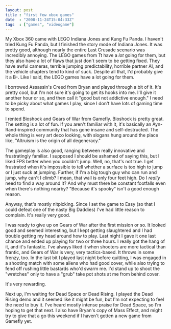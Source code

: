 ```yaml
---
layout: post
title : "first few xbox games"
date  : "2008-11-24T15:04:33Z"
tags  : ["games", "videogame"]
---
```

My Xbox 360 came with LEGO Indiana Jones and Kung Fu Panda.   I haven't tried
Kung Fu Panda, but I finished the story mode of Indiana Jones.  It was pretty
good, although nearly the entire Last Crusade scenario was incredibly annoying.
The LEGO games from Tt have a *lot* going for them, but they also have a lot of
flaws that just don't seem to be getting fixed.  They have awful cameras,
terrible jumping predictability, horrible partner AI, and the vehicle chapters
tend to kind of suck.  Despite all that, I'd probably give it a B-.  Like I
said, the LEGO games have a lot going for them.

I borrowed Assassin's Creed from Bryan and played through a bit of it.  It's
pretty cool, but I'm not sure it's going to get its hooks into me.  I'll give
it another hour or so, and then call it "good but not addictive enough."  I
need to be picky about what games I play, since I don't have lots of gaming
time to spend.

I rented Bioshock and Gears of War from Gamefly.  Bioshock is pretty great.
The setting is a lot of fun.  If you aren't familiar with it, it's basically an
Ayn-Rand-inspired community that has gone insane and self-destructed.  The
whole thing is very art deco looking, with slogans hung around the place like,
"Altruism is the origin of all degeneracy."

The gameplay is also good, ranging between really innovative and frustratingly
familiar.  I supposed I should be ashamed of saying this, but I liked FPS
better when you couldn't jump.  Well, no, that's not true.  I get frustrated
when it's impossible to tell whether a surface is too high to jump or I just
suck at jumping.  Further, if I'm a big tough guy who can run and jump, why
can't I climb?  I mean, that wall is only four feet high.  Do I *really* need
to find a way around it?  And why must there be constant footfalls even when
there's nothing nearby?  "Because it's spooky" isn't a good enough reason.

Anyway, that's mostly nitpicking.  Since I set the game to Easy (so that I could
defeat one of the nasty Big Daddies) I've had little reason to complain.  It's
really very good.

I was ready to give up on Gears of War after the first mission or so.  It
looked good and seemed interesting, but I kept getting slaughtered and I had
trouble getting my head around how to play.  Last night I gave it one last
chance and ended up playing for two or three hours.  I really got the hang of
it, and it's fantastic.  I've always liked it when shooters are more tactical
than frantic, and Gears of War is very, very tactics-based.  It throws in some
frenzy, too.  In the last bit I played last night before quitting, I was
engaged in a shooting match with some aliens who had good cover, while also
trying to fend off rushing little bastards who'd swarm me.  I'd stand up to
shoot the "wretches" only to have a "grub" take pot shots at me from behind
cover.

It's very rewarding.

Next up, I'm waiting for Dead Space or Dead Rising.  I played the Dead Rising
demo and it seemed like it might be fun, but I'm not expecting to feel the need
to buy it.  I've heard mostly intense praise for Dead Space, so I'm hoping to
get that next.  I also have Bryan's copy of Mass Effect, and might try to give
that a go this weekend if I haven't gotten a new game from Gamefly yet.


